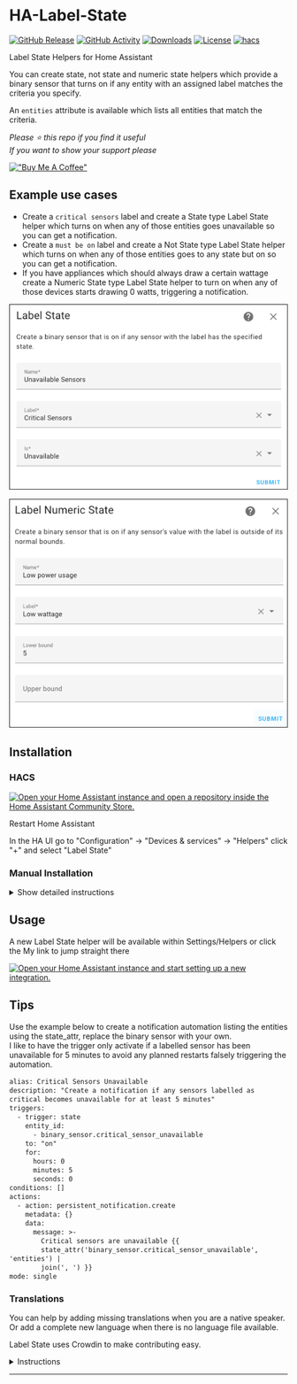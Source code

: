 # HA-Label-State

[![GitHub Release][releases-shield]][releases]
[![GitHub Activity][commits-shield]][commits]
[![Downloads][download-latest-shield]](Downloads)
[![License][license-shield]](LICENSE)
[![hacs][hacsbadge]][hacs]

Label State Helpers for Home Assistant

You can create state, not state and numeric state helpers which provide a binary sensor that turns on if any entity with an assigned label matches the criteria you specify.

An `entities` attribute is available which lists all entities that match the criteria.

_Please :star: this repo if you find it useful_  
_If you want to show your support please_

[!["Buy Me A Coffee"](https://www.buymeacoffee.com/assets/img/custom_images/yellow_img.png)](https://www.buymeacoffee.com/codechimp)

## Example use cases

- Create a `critical sensors` label and create a State type Label State helper which turns on when any of those entities goes unavailable so you can get a notification.
- Create a `must be on` label and create a Not State type Label State helper which turns on when any of those entities goes to any state but on so you can get a notification.
- If you have appliances which should always draw a certain wattage create a Numeric State type Label State helper to turn on when any of those devices starts drawing 0 watts, triggering a notification.

![Helper State](https://raw.githubusercontent.com/andrew-codechimp/ha-label-state/main/images/label_state.png "Helper Label State")

![Helper Numeric](https://raw.githubusercontent.com/andrew-codechimp/ha-label-state/main/images/label_state_numeric.png "Helper Label Numeric State")

## Installation

### HACS

[![Open your Home Assistant instance and open a repository inside the Home Assistant Community Store.](https://my.home-assistant.io/badges/hacs_repository.svg)](https://my.home-assistant.io/redirect/hacs_repository/?owner=andrew-codechimp&repository=HA-Label-State&category=Integration)

Restart Home Assistant

In the HA UI go to "Configuration" -> "Devices & services" -> "Helpers" click "+" and select "Label State"

### Manual Installation

<details>
<summary>Show detailed instructions</summary>

Installation via HACS is recommended, but a manual setup is supported.

1. Manually copy custom_components/label_state folder from latest release to custom_components folder in your config folder.
1. Restart Home Assistant.
1. In the HA UI go to "Configuration" -> "Devices & services" -> "Helpers" click "+" and select "Label State"

</details>

## Usage

A new Label State helper will be available within Settings/Helpers or click the My link to jump straight there

[![Open your Home Assistant instance and start setting up a new integration.](https://my.home-assistant.io/badges/config_flow_start.svg)](https://my.home-assistant.io/redirect/config_flow_start/?domain=label_state)

## Tips

Use the example below to create a notification automation listing the entities using the state_attr, replace the binary sensor with your own.  
I like to have the trigger only activate if a labelled sensor has been unavailable for 5 minutes to avoid any planned restarts falsely triggering the automation.

```
alias: Critical Sensors Unavailable
description: "Create a notification if any sensors labelled as critical becomes unavailable for at least 5 minutes"
triggers:
  - trigger: state
    entity_id:
      - binary_sensor.critical_sensor_unavailable
    to: "on"
    for:
      hours: 0
      minutes: 5
      seconds: 0
conditions: []
actions:
  - action: persistent_notification.create
    metadata: {}
    data:
      message: >-
        Critical sensors are unavailable {{
        state_attr('binary_sensor.critical_sensor_unavailable', 'entities') |
        join(', ') }}
mode: single
```

### Translations

You can help by adding missing translations when you are a native speaker. Or add a complete new language when there is no language file available.

Label State uses Crowdin to make contributing easy.

<details>
<summary>Instructions</summary>

**Changing or adding to existing language**

First register and join the translation project

- If you don’t have a Crowdin account yet, create one at [https://crowdin.com](https://crowdin.com)
- Go to the [Label State Crowdin project page](https://crowdin.com/project/label-state)
- Click Join.

Next translate a string

- Select the language you want to contribute to from the dashboard.
- Click Translate All.
- Find the string you want to edit, missing translation are marked red.
- Fill in or modify the translation and click Save.
- Repeat for other translations.

Label State will automatically pull in latest changes to translations every day and create a Pull Request. After that is reviewed by a maintainer it will be included in the next release of Label State.

**Adding a new language**

Create an [Issue](https://github.com/andrew-codechimp/HA-Label-State/issues/) requesting a new language. We will do the necessary work to add the new translation to the integration and Crowdin site, when it's ready for you to contribute we'll comment on the issue you raised.

</details>

---

[commits-shield]: https://img.shields.io/github/commit-activity/y/andrew-codechimp/HA-Label-State.svg?style=for-the-badge
[commits]: https://github.com/andrew-codechimp/HA-Label-State/commits/main
[hacs]: https://github.com/hacs/integration
[hacsbadge]: https://img.shields.io/badge/HACS-Custom-41BDF5.svg?style=for-the-badge
[exampleimg]: example.png
[license-shield]: https://img.shields.io/github/license/andrew-codechimp/HA-Label-State.svg?style=for-the-badge
[releases-shield]: https://img.shields.io/github/release/andrew-codechimp/HA-Label-State.svg?style=for-the-badge
[releases]: https://github.com/andrew-codechimp/HA-Label-State/releases
[download-latest-shield]: https://img.shields.io/github/downloads/andrew-codechimp/HA-Label-State/latest/total?style=for-the-badge
